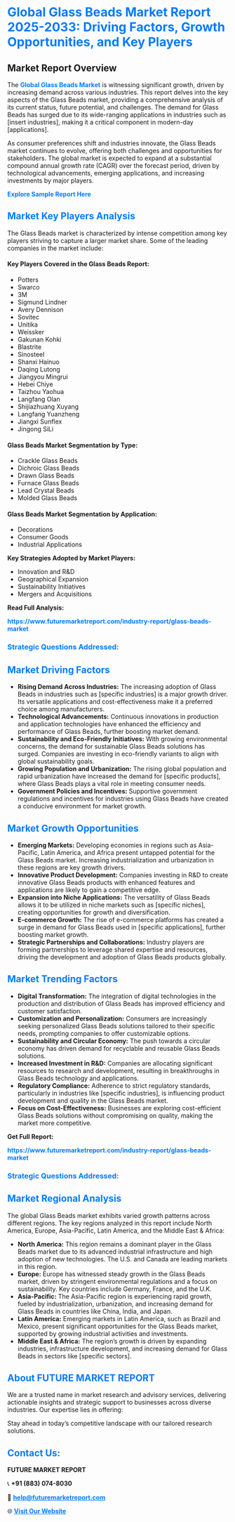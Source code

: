 <h1 style="color: #007BFF;">Global Glass Beads Market Report 2025-2033: Driving Factors, Growth Opportunities, and Key Players</h1>

<section id="overview">
<h2>Market Report Overview</h2>
<p>The <a href="https://www.futuremarketreport.com/industry-report/glass-beads-market" style="color: #007BFF; text-decoration: none;"><strong>Global Glass Beads Market</strong></a> is witnessing significant growth, driven by increasing demand across various industries. This report delves into the key aspects of the Glass Beads market, providing a comprehensive analysis of its current status, future potential, and challenges. The demand for Glass Beads has surged due to its wide-ranging applications in industries such as [insert industries], making it a critical component in modern-day [applications].</p>
<p>As consumer preferences shift and industries innovate, the Glass Beads market continues to evolve, offering both challenges and opportunities for stakeholders. The global market is expected to expand at a substantial compound annual growth rate (CAGR) over the forecast period, driven by technological advancements, emerging applications, and increasing investments by major players.</p>
</section>

<section id="overview">
<p><a href="https://www.futuremarketreport.com/request-sample/reportId=91168" style="color: #007BFF; text-decoration: none;"><strong>Explore Sample Report Here</strong></a></p>
</section>

<section id="key-players">
<h2 style="color: #007BFF;">Market Key Players Analysis</h2>
<p>The Glass Beads market is characterized by intense competition among key players striving to capture a larger market share. Some of the leading companies in the market include:</p>
<h4>Key Players Covered in the Glass Beads Report:</h4>
<ul><li>Potters</li><li>Swarco</li><li>3M</li><li>Sigmund Lindner</li><li>Avery Dennison</li><li>Sovitec</li><li>Unitika</li><li>Weissker</li><li>Gakunan Kohki</li><li>Blastrite</li><li>Sinosteel</li><li>Shanxi Hainuo</li><li>Daqing Lutong</li><li>Jiangyou Mingrui</li><li>Hebei Chiye</li><li>Taizhou Yaohua</li><li>Langfang Olan</li><li>Shijiazhuang Xuyang</li><li>Langfang Yuanzheng</li><li>Jiangxi Sunflex</li><li>Jingong SiLi</li></ul>
<h4>Glass Beads Market Segmentation by Type:</h4>
<ul><li>Crackle Glass Beads</li><li>Dichroic Glass Beads</li><li>Drawn Glass Beads</li><li>Furnace Glass Beads</li><li>Lead Crystal Beads</li><li>Molded Glass Beads</li></ul>

<h4>Glass Beads Market Segmentation by Application:</h4>
<ul><li>Decorations</li><li>Consumer Goods</li><li>Industrial Applications</li></ul>
<p><strong>Key Strategies Adopted by Market Players:</strong></p>
<ul>
<li>Innovation and R&D</li>
<li>Geographical Expansion</li>
<li>Sustainability Initiatives</li>
<li>Mergers and Acquisitions</li>
</ul>
</section>

<section>
<p><strong>Read Full Analysis: </strong></p><a href="https://www.futuremarketreport.com/industry-report/glass-beads-market" style="color: #007BFF; text-decoration: none;"><strong>https://www.futuremarketreport.com/industry-report/glass-beads-market</strong></a>
<h3 style="color: #007BFF;">Strategic Questions Addressed:</h3>
</section>

<section id="driving-factors">
<h2 style="color: #007BFF;">Market Driving Factors</h2>
<ul>
<li><strong>Rising Demand Across Industries:</strong> The increasing adoption of Glass Beads in industries such as [specific industries] is a major growth driver. Its versatile applications and cost-effectiveness make it a preferred choice among manufacturers.</li>
<li><strong>Technological Advancements:</strong> Continuous innovations in production and application technologies have enhanced the efficiency and performance of Glass Beads, further boosting market demand.</li>
<li><strong>Sustainability and Eco-Friendly Initiatives:</strong> With growing environmental concerns, the demand for sustainable Glass Beads solutions has surged. Companies are investing in eco-friendly variants to align with global sustainability goals.</li>
<li><strong>Growing Population and Urbanization:</strong> The rising global population and rapid urbanization have increased the demand for [specific products], where Glass Beads plays a vital role in meeting consumer needs.</li>
<li><strong>Government Policies and Incentives:</strong> Supportive government regulations and incentives for industries using Glass Beads have created a conducive environment for market growth.</li>
</ul>
</section>

<section id="growth-opportunities">
<h2 style="color: #007BFF;">Market Growth Opportunities</h2>
<ul>
<li><strong>Emerging Markets:</strong> Developing economies in regions such as Asia-Pacific, Latin America, and Africa present untapped potential for the Glass Beads market. Increasing industrialization and urbanization in these regions are key growth drivers.</li>
<li><strong>Innovative Product Development:</strong> Companies investing in R&D to create innovative Glass Beads products with enhanced features and applications are likely to gain a competitive edge.</li>
<li><strong>Expansion into Niche Applications:</strong> The versatility of Glass Beads allows it to be utilized in niche markets such as [specific niches], creating opportunities for growth and diversification.</li>
<li><strong>E-commerce Growth:</strong> The rise of e-commerce platforms has created a surge in demand for Glass Beads used in [specific applications], further boosting market growth.</li>
<li><strong>Strategic Partnerships and Collaborations:</strong> Industry players are forming partnerships to leverage shared expertise and resources, driving the development and adoption of Glass Beads products globally.</li>
</ul>
</section>

<section id="trending-factors">
<h2 style="color: #007BFF;">Market Trending Factors</h2>
<ul>
<li><strong>Digital Transformation:</strong> The integration of digital technologies in the production and distribution of Glass Beads has improved efficiency and customer satisfaction.</li>
<li><strong>Customization and Personalization:</strong> Consumers are increasingly seeking personalized Glass Beads solutions tailored to their specific needs, prompting companies to offer customizable options.</li>
<li><strong>Sustainability and Circular Economy:</strong> The push towards a circular economy has driven demand for recyclable and reusable Glass Beads solutions.</li>
<li><strong>Increased Investment in R&D:</strong> Companies are allocating significant resources to research and development, resulting in breakthroughs in Glass Beads technology and applications.</li>
<li><strong>Regulatory Compliance:</strong> Adherence to strict regulatory standards, particularly in industries like [specific industries], is influencing product development and quality in the Glass Beads market.</li>
<li><strong>Focus on Cost-Effectiveness:</strong> Businesses are exploring cost-efficient Glass Beads solutions without compromising on quality, making the market more competitive.</li>
</ul>
</section>

<section>
<p><strong>Get Full Report: </strong></p><a href="https://www.futuremarketreport.com/industry-report/glass-beads-market" style="color: #007BFF; text-decoration: none;"><strong>https://www.futuremarketreport.com/industry-report/glass-beads-market</strong></a>
<h3 style="color: #007BFF;">Strategic Questions Addressed:</h3>
</section>


<section id="regional-analysis">
<h2 style="color: #007BFF;">Market Regional Analysis</h2>
<p>The global Glass Beads market exhibits varied growth patterns across different regions. The key regions analyzed in this report include North America, Europe, Asia-Pacific, Latin America, and the Middle East & Africa:</p>
<ul>
<li><strong>North America:</strong> This region remains a dominant player in the Glass Beads market due to its advanced industrial infrastructure and high adoption of new technologies. The U.S. and Canada are leading markets in this region.</li>
<li><strong>Europe:</strong> Europe has witnessed steady growth in the Glass Beads market, driven by stringent environmental regulations and a focus on sustainability. Key countries include Germany, France, and the U.K.</li>
<li><strong>Asia-Pacific:</strong> The Asia-Pacific region is experiencing rapid growth, fueled by industrialization, urbanization, and increasing demand for Glass Beads in countries like China, India, and Japan.</li>
<li><strong>Latin America:</strong> Emerging markets in Latin America, such as Brazil and Mexico, present significant opportunities for the Glass Beads market, supported by growing industrial activities and investments.</li>
<li><strong>Middle East & Africa:</strong> The region’s growth is driven by expanding industries, infrastructure development, and increasing demand for Glass Beads in sectors like [specific sectors].</li>
</ul>
</section>

<footer>
<h2 style="color: #007BFF;">About FUTURE MARKET REPORT</h2>
<p>We are a trusted name in market research and advisory services, delivering actionable insights and strategic support to businesses across diverse industries. Our expertise lies in offering:</p>

<p>Stay ahead in today’s competitive landscape with our tailored research solutions.</p>

<h2 style="color: #007BFF;">Contact Us:</h2>
<p><strong>FUTURE MARKET REPORT</strong></p>
<p>📞 <strong>+91 (883) 074-8030</strong></p>
<p>📧 <strong><a href="mailto:help@futuremarketreport.com" style="color: #007BFF;">help@futuremarketreport.com</a></strong></p>
<p>🌐 <strong><a href="https://www.futuremarketreport.com/" style="color: #007BFF;">Visit Our Website</a></strong></p>
</footer>
